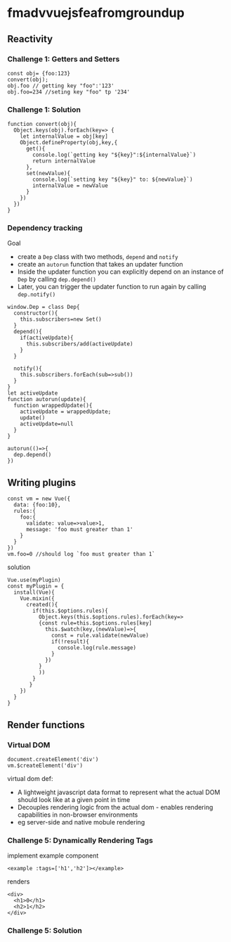 # fmadvvuejsfeafromgroundup

## Reactivity
### Challenge 1: Getters and Setters
```
const obj= {foo:123}
convert(obj);
obj.foo // getting key "foo":'123'
obj.foo=234 //seting key "foo" tp '234'
```
### Challenge 1: Solution
```
function convert(obj){
  Object.keys(obj).forEach(key=> {
    let internalValue = obj[key]
    Object.defineProperty(obj,key,{
      get(){
        console.log(`getting key "${key}":${internalValue}`)
        return internalValue
      },
      set(newValue){
        console.log(`setting key "${key}" to: ${newValue}`)
        internalValue = newValue
      }
    })
  })
}
```


### Dependency tracking
Goal
- create a `Dep` class with two methods, `depend` and `notify`
- create an `autorun` function that takes an updater function
- Inside the updater function you can explicitly depend on an instance of `Dep` by calling `dep.depend()`
- Later, you can trigger the updater function to run again by calling `dep.notify()`
```
window.Dep = class Dep{
  constructor(){
    this.subscribers=new Set()
  }
  depend(){
    if(activeUpdate){
      this.subscribers/add(activeUpdate)
    }
  }
  
  notify(){
    this.subscribers.forEach(sub=>sub())
  }
}
let activeUpdate
function autorun(update){
  function wrappedUpdate(){
    activeUpdate = wrappedUpdate;
    update()
    activeUpdate=null
  }
}

autorun(()=>{
  dep.depend()
})
```



## Writing plugins
```
const vm = new Vue({
  data: {foo:10},
  rules:{
    foo:{
      validate: value=>value>1,
      message: 'foo must greater than 1'
    }
  }
})
vm.foo=0 //should log `foo must greater than 1`
```

solution
```
Vue.use(myPlugin)
const myPlugin = {
  install(Vue){
    Vue.mixin({
      created(){
        if(this.$options.rules){
          Object.keys(this.$options.rules).forEach(key=>
          {const rule=this.$options.rules[key]
            this.$watch(key,(newValue)=>{
              const = rule.validate(newValue)
              if(!result){
                console.log(rule.message)
              }
            })
          }
          ))
        }
       }
    })
  }
}
```



## Render functions

### Virtual DOM
```
document.createElement('div')
vm.$createElement('div')
```
virtual dom def:
- A lightweight javascript data format to represent what the actual DOM should look like at a given point in time
- Decouples rendering logic from the actual dom - enables rendering capabilities in non-browser environments
- eg server-side and native mobule rendering


### Challenge 5: Dynamically Rendering Tags
implement example component
```
<example :tags=['h1','h2']></example>
```
renders
```
<div>
  <h1>0</h1>
  <h2>1</h2>
</div>
```

### Challenge 5: Solution
